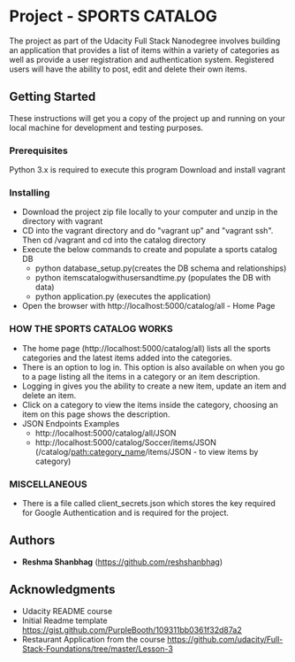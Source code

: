 # Project - SPORTS CATALOG
The project as part of the Udacity Full Stack Nanodegree involves building an application that provides a list of items within a variety of categories as well as provide a user registration and authentication system. Registered users will have the ability to post, edit and delete their own items.

## Getting Started
These instructions will get you a copy of the project up and running on your local machine for development and testing purposes. 

### Prerequisites
Python 3.x is required to execute this program
Download and install vagrant

### Installing
* Download the project zip file locally to your computer and unzip in the directory with vagrant
* CD into the vagrant directory and do "vagrant up" and "vagrant ssh". Then cd /vagrant and cd into the catalog directory
* Execute the below commands to create and populate a sports catalog DB
	* python database_setup.py(creates the DB schema and relationships)
	* python itemscatalogwithusersandtime.py (populates the DB with data)
	* python application.py (executes the application)
* Open the browser with http://localhost:5000/catalog/all - Home Page


### HOW THE SPORTS CATALOG WORKS

* The home page (http://localhost:5000/catalog/all) lists all the sports categories and the latest items added into the categories.
* There is an option to log in. This option is also available on when you go to a page listing all the items in a category or an item description.
* Logging in gives you the ability to create a new item, update an item and delete an item.
* Click on a category to view the items inside the category, choosing an item on this page shows the description.
* JSON Endpoints Examples
	* http://localhost:5000/catalog/all/JSON 
	* http://localhost:5000/catalog/Soccer/items/JSON
(/catalog/<path:category_name>/items/JSON - to view items by category)

### MISCELLANEOUS 
* There is a file called client_secrets.json which stores the key required for Google Authentication and is required for the project.

## Authors
* **Reshma Shanbhag** (https://github.com/reshshanbhag)

## Acknowledgments
* Udacity README course
* Initial Readme template https://gist.github.com/PurpleBooth/109311bb0361f32d87a2
* Restaurant Application from the course 
https://github.com/udacity/Full-Stack-Foundations/tree/master/Lesson-3
